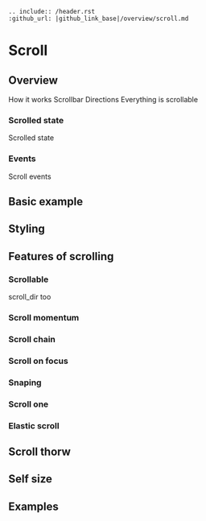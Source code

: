 ```eval_rst
.. include:: /header.rst 
:github_url: |github_link_base|/overview/scroll.md
```
# Scroll

## Overview
How it works
Scrollbar
Directions
Everything is scrollable

### Scrolled state
Scrolled state

### Events
Scroll events

## Basic example

## Styling

## Features of scrolling

### Scrollable
scroll_dir too

### Scroll momentum

### Scroll chain

### Scroll on focus

### Snaping

### Scroll one

### Elastic scroll

## Scroll thorw

## Self size

## Examples
